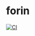 # forin
[![CI](https://github.com/GreyRuler/forin/actions/workflows/main.yml/badge.svg)](https://github.com/GreyRuler/forin/actions/workflows/main.yml)
